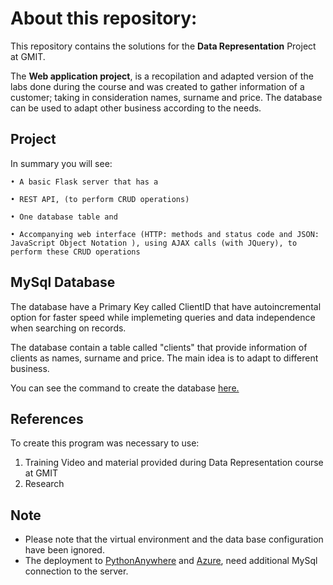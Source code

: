 # About this repository:
This repository contains the solutions for the **Data Representation** Project at GMIT.

The <b> Web application project</b>, is a recopilation and adapted version of the labs done during the course and was created to gather information of a customer; taking in consideration names, surname and price. The database can be used to adapt other business according to the needs.

## Project
In summary you will see:<br>

	• A basic Flask server that has a 

	• REST API, (to perform CRUD operations)

	• One database table and

	• Accompanying web interface (HTTP: methods and status code and JSON: JavaScript Object Notation ), using AJAX calls (with JQuery), to perform these CRUD operations

## MySql Database
The database have a Primary Key called ClientID that have autoincremental option for faster speed while implemeting queries and data independence when searching on records. 

The database contain a table called "clients" that provide information of clients as names, surname and price. The main idea is to adapt to different business. 

You can see the command to create the database [here.](https://github.com/Katylub/Data-Representation-Project/blob/main/create_database.py)  

## References
To create this program was necessary to use: 
1. Training Video and material provided during Data Representation course at GMIT
2. Research 

## Note 
- Please note that the virtual environment and the data base configuration have been ignored.
- The deployment to [PythonAnywhere](http://katylub.pythonanywhere.com/) and [Azure](https://gmitdatarep.azurewebsites.net), need additional MySql connection to the server. 
